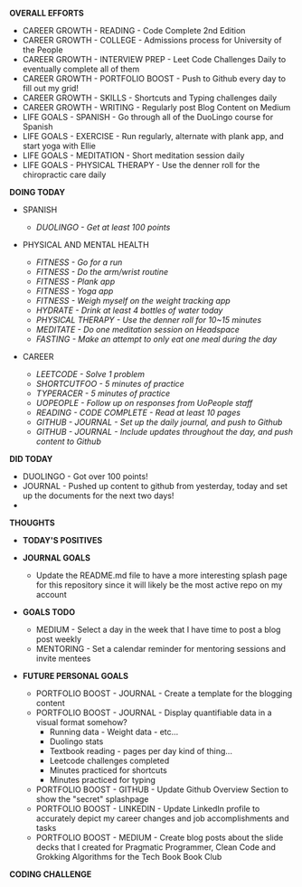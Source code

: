 **OVERALL EFFORTS**

- CAREER GROWTH - READING - Code Complete 2nd Edition
- CAREER GROWTH - COLLEGE - Admissions process for University of the People
- CAREER GROWTH - INTERVIEW PREP - Leet Code Challenges Daily to eventually complete all of them
- CAREER GROWTH - PORTFOLIO BOOST - Push to Github every day to fill out my grid!
- CAREER GROWTH - SKILLS - Shortcuts and Typing challenges daily
- CAREER GROWTH - WRITING - Regularly post Blog Content on Medium
- LIFE GOALS - SPANISH - Go through all of the DuoLingo course for Spanish
- LIFE GOALS - EXERCISE - Run regularly, alternate with plank app, and start yoga with Ellie
- LIFE GOALS - MEDITATION - Short meditation session daily
- LIFE GOALS - PHYSICAL THERAPY - Use the denner roll for the chiropractic care daily

**DOING TODAY**

- SPANISH

  - _DUOLINGO - Get at least 100 points_

- PHYSICAL AND MENTAL HEALTH

  - _FITNESS - Go for a run_
  - _FITNESS - Do the arm/wrist routine_
  - _FITNESS - Plank app_
  - _FITNESS - Yoga app_
  - _FITNESS - Weigh myself on the weight tracking app_
  - _HYDRATE - Drink at least 4 bottles of water today_
  - _PHYSICAL THERAPY - Use the denner roll for 10~15 minutes_
  - _MEDITATE - Do one meditation session on Headspace_
  - _FASTING - Make an attempt to only eat one meal during the day_

- CAREER

  - _LEETCODE - Solve 1 problem_
  - _SHORTCUTFOO - 5 minutes of practice_
  - _TYPERACER - 5 minutes of practice_
  - _UOPEOPLE - Follow up on responses from UoPeople staff_
  - _READING - CODE COMPLETE - Read at least 10 pages_
  - _GITHUB - JOURNAL - Set up the daily journal, and push to Github_
  - _GITHUB - JOURNAL - Include updates throughout the day, and push content to Github_

**DID TODAY**

- DUOLINGO - Got over 100 points!
- JOURNAL - Pushed up content to github from yesterday, today and set up the documents for the next two days!
-

**THOUGHTS**

- **TODAY'S POSITIVES**

- **JOURNAL GOALS**

  - Update the README.md file to have a more interesting splash page for this repository since it will likely be the most active repo on my account

- **GOALS TODO**

  - MEDIUM - Select a day in the week that I have time to post a blog post weekly
  - MENTORING - Set a calendar reminder for mentoring sessions and invite mentees

- **FUTURE PERSONAL GOALS**
  - PORTFOLIO BOOST - JOURNAL - Create a template for the blogging content
  - PORTFOLIO BOOST - JOURNAL - Display quantifiable data in a visual format somehow?
    - Running data - Weight data - etc...
    - Duolingo stats
    - Textbook reading - pages per day kind of thing...
    - Leetcode challenges completed
    - Minutes practiced for shortcuts
    - Minutes practiced for typing
  - PORTFOLIO BOOST - GITHUB - Update Github Overview Section to show the "secret" splashpage
  - PORTFOLIO BOOST - LINKEDIN - Update LinkedIn profile to accurately depict my career changes and job accomplishments and tasks
  - PORTFOLIO BOOST - MEDIUM - Create blog posts about the slide decks that I created for Pragmatic Programmer, Clean Code and Grokking Algorithms for the Tech Book Book Club

**CODING CHALLENGE**

```js

```
